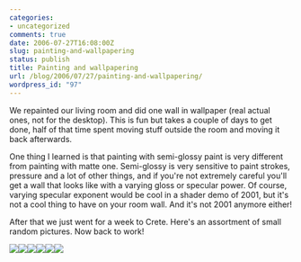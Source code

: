 ```yaml
---
categories:
- uncategorized
comments: true
date: 2006-07-27T16:08:00Z
slug: painting-and-wallpapering
status: publish
title: Painting and wallpapering
url: /blog/2006/07/27/painting-and-wallpapering/
wordpress_id: "97"
---
```


We repainted our living room and did one wall in wallpaper (real actual ones, not for the desktop). This is fun but takes a couple of days to get done, half of that time spent moving stuff outside the room and moving it back afterwards.

One thing I learned is that painting with semi-glossy paint is very different from painting with matte one. Semi-glossy is very sensitive to paint strokes, pressure and a lot of other things, and if you're not extremely careful you'll get a wall that looks like with a varying gloss or specular power. Of course, varying specular exponent would be cool in a shader demo of 2001, but it's not a cool thing to have on your room wall. And it's not 2001 anymore either!

After that we just went for a week to Crete. Here's an assortment of small random pictures. Now back to work!

![](http://aras-p.info/img/blog/060727b.jpg)![](http://aras-p.info/img/blog/060727e.jpg)![](http://aras-p.info/img/blog/060727d.jpg)![](http://aras-p.info/img/blog/060727f.jpg)![](http://aras-p.info/img/blog/060727c.jpg)![](http://aras-p.info/img/blog/060727g.jpg)

